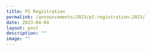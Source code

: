 ```yaml
---
title: P1 Registration
permalink: /announcements/2023/p1-registration-2023/
date: 2023-04-04
layout: post
description: ""
image: ""
---
```

